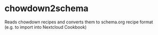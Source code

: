 # chowdown2schema
Reads chowdown recipes and converts them to schema.org recipe format (e.g. to import into Nextcloud Cookbook)
